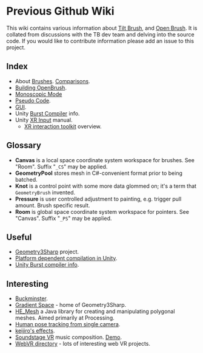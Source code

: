 # Previous Github Wiki

This wiki contains various information about [Tilt Brush](https://www.tiltbrush.com), and [Open Brush](https://github.com/icosa-foundation/open-brush). It is collated from discussions with the TB dev team and delving into the source code. If you would like to contribute information please add an issue to this project.

## Index

* About [Brushes](brushes.md). [Comparisons](comparison.md).
* [Building OpenBrush](buildingopenbrush.md).
* [Monoscopic Mode](monoscopicmode.md)
* [Pseudo Code](pseudocode.md).
* [GUI](userinterface.md).
* Unity [Burst Compiler](burstcompiler.md) info.
* Unity [XR Input](https://docs.unity3d.com/Manual/xr_input.html) manual.
  * [XR interaction toolkit](https://docs.unity3d.com/Packages/com.unity.xr.interaction.toolkit@1.0/manual/index.html) overview.

## Glossary

* **Canvas** is a local space coordinate system workspace for brushes. See "Room". Suffix "`_CS`" may be applied.
* **GeometryPool** stores mesh in C#-convenient format prior to being batched.
* **Knot** is a control point with some more data glommed on; it's a term that `GeometryBrush` invented.
* **Pressure** is user controlled adjustment to painting, e.g. trigger pull amount. Brush specific result.
* **Room** is global space coordinate system workspace for pointers. See "Canvas". Suffix "`_PS`" may be applied.

## Useful

* [Geometry3Sharp](https://github.com/gradientspace/geometry3Sharp) project.
* [Platform dependent compilation in Unity](https://docs.unity.cn/2019.4/Documentation/Manual/PlatformDependentCompilation.html).
* [Unity Burst compiler info](https://docs.unity3d.com/Packages/com.unity.burst@1.4/manual/docs/QuickStart.html).

## Interesting

* [Buckminster](https://github.com/pearswj/buckminster).
* [Gradient Space](https://www.gradientspace.com) - home of Geometry3Sharp.
* [HE\_Mesh](https://github.com/wblut/HE_Mesh) a Java library for creating and manipulating polygonal meshes. Aimed primarily at Processing.
* [Human pose tracking from single camera](https://github.com/XinArkh/VNect).
* [keijiro's effects](https://github.com/keijiro).
* [Soundstage VR](https://github.com/googlearchive/soundstagevr) music composition. [Demo](https://www.youtube.com/watch?v=q0nibydjajQ).
* [WebVR directory](https://webvr.directory) - lots of interesting web VR projects.
